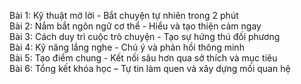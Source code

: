 Bài 1: Kỹ thuật mở lời - Bắt chuyện tự nhiên trong 2 phút  
Bài 2: Nắm bắt ngôn ngữ cơ thể - Hiểu và tạo thiện cảm ngay  
Bài 3: Cách duy trì cuộc trò chuyện - Tạo sự hứng thú đối phương  
Bài 4: Kỹ năng lắng nghe - Chú ý và phản hồi thông minh  
Bài 5: Tạo điểm chung - Kết nối sâu hơn qua sở thích và mục tiêu  
Bài 6: Tổng kết khóa học – Tự tin làm quen và xây dựng mối quan hệ